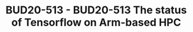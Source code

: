 ---
categories:
- bud20
description: A review of the availability for use of Tensorflow within the HPC environment
image:
  featured: 'true'
  path: https://static.linaro.org/connect/bud20/images/BUD20-513.png
session_id: BUD20-513
session_speakers:
- speaker_bio: Technical Lead for HPC-SIG within LDCG.<br /> 30+ years international
    infrastructure architecture experience from Smart NICs to HPC and software development.
  speaker_company: Linaro Limited
  speaker_image: http://avatars.sched.co/1/dd/10468672/avatar.jpg.320x320px.jpg?f28
  speaker_name: Paul Isaac's
  speaker_position: Tech Lead (LDCG, HPC-SIG)
  speaker_role: attendee, speaker
session_track: HPC
tag: session
tags: HPC
title: BUD20-513 - BUD20-513 The status of Tensorflow on Arm-based HPC
---
